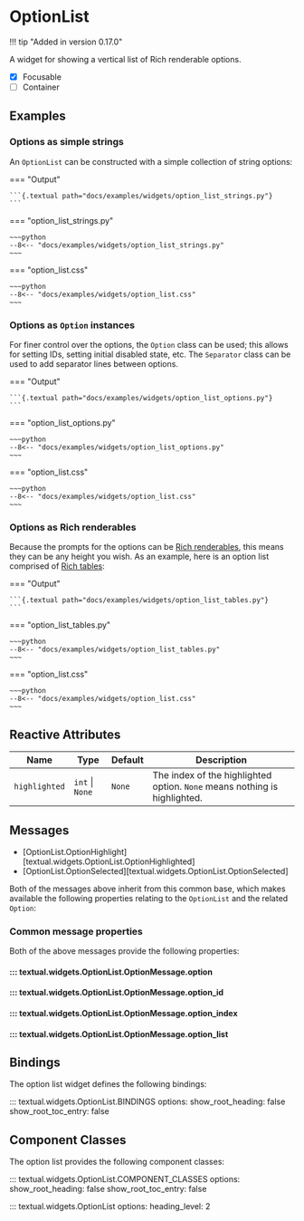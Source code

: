 # OptionList

!!! tip "Added in version 0.17.0"

A widget for showing a vertical list of Rich renderable options.

- [x] Focusable
- [ ] Container

## Examples

### Options as simple strings

An `OptionList` can be constructed with a simple collection of string
options:

=== "Output"

    ```{.textual path="docs/examples/widgets/option_list_strings.py"}
    ```

=== "option_list_strings.py"

    ~~~python
    --8<-- "docs/examples/widgets/option_list_strings.py"
    ~~~

=== "option_list.css"

    ~~~python
    --8<-- "docs/examples/widgets/option_list.css"
    ~~~

### Options as `Option` instances

For finer control over the options, the `Option` class can be used; this
allows for setting IDs, setting initial disabled state, etc. The `Separator`
class can be used to add separator lines between options.

=== "Output"

    ```{.textual path="docs/examples/widgets/option_list_options.py"}
    ```

=== "option_list_options.py"

    ~~~python
    --8<-- "docs/examples/widgets/option_list_options.py"
    ~~~

=== "option_list.css"

    ~~~python
    --8<-- "docs/examples/widgets/option_list.css"
    ~~~

### Options as Rich renderables

Because the prompts for the options can be [Rich
renderables](https://rich.readthedocs.io/en/latest/protocol.html), this
means they can be any height you wish. As an example, here is an option list
comprised of [Rich
tables](https://rich.readthedocs.io/en/latest/tables.html):

=== "Output"

    ```{.textual path="docs/examples/widgets/option_list_tables.py"}
    ```

=== "option_list_tables.py"

    ~~~python
    --8<-- "docs/examples/widgets/option_list_tables.py"
    ~~~

=== "option_list.css"

    ~~~python
    --8<-- "docs/examples/widgets/option_list.css"
    ~~~

## Reactive Attributes

| Name          | Type            | Default | Description                                                               |
| ------------- | --------------- | ------- | ------------------------------------------------------------------------- |
| `highlighted` | `int` \| `None` | `None`  | The index of the highlighted option. `None` means nothing is highlighted. |

## Messages

- [OptionList.OptionHighlight][textual.widgets.OptionList.OptionHighlighted]
- [OptionList.OptionSelected][textual.widgets.OptionList.OptionSelected]

Both of the messages above inherit from this common base, which makes
available the following properties relating to the `OptionList` and the
related `Option`:

### Common message properties

Both of the above messages provide the following properties:

#### ::: textual.widgets.OptionList.OptionMessage.option
#### ::: textual.widgets.OptionList.OptionMessage.option_id
#### ::: textual.widgets.OptionList.OptionMessage.option_index
#### ::: textual.widgets.OptionList.OptionMessage.option_list

## Bindings

The option list widget defines the following bindings:

::: textual.widgets.OptionList.BINDINGS
    options:
      show_root_heading: false
      show_root_toc_entry: false

## Component Classes

The option list provides the following component classes:

::: textual.widgets.OptionList.COMPONENT_CLASSES
    options:
      show_root_heading: false
      show_root_toc_entry: false



::: textual.widgets.OptionList
    options:
      heading_level: 2
